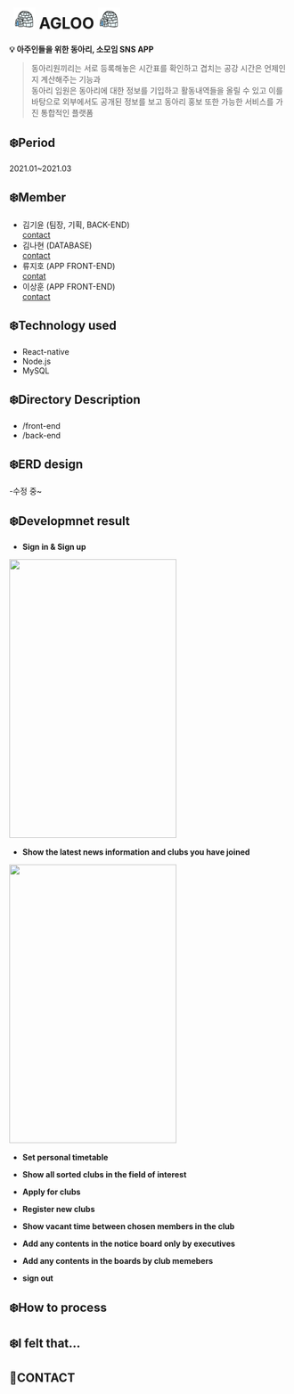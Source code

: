 # &nbsp;<img src="https://github.com/anythingcodes/slack-emoji-for-techies/blob/gh-pages/emoji/igloo.gif" width="40px"> AGLOO&nbsp;<img src="https://github.com/anythingcodes/slack-emoji-for-techies/blob/gh-pages/emoji/igloo.gif" width="40px">
**:bulb: 아주인들을 위한 동아리, 소모임 SNS APP**
> 동아리원끼리는 서로 등록해놓은 시간표를 확인하고 겹치는 공강 시간은 언제인지 계산해주는 기능과  
> 동아리 임원은 동아리에 대한 정보를 기입하고 활동내역들을 올릴 수 있고 이를 바탕으로 외부에서도 공개된 정보를 보고 동아리 홍보 또한 가능한 서비스를
> 가진 통합적인 플랫폼
## ❄️Period
2021.01~2021.03
## ❄️Member
* 김기윤 (팀장, 기획, BACK-END)  
[contact](https://github.com/ccrakel)
* 김나현 (DATABASE)  
[contact](https://github.com/6twinsniwt9)
* 류지호 (APP FRONT-END)  
[contat](https://github.com/ryuzho)
* 이상훈 (APP FRONT-END)  
[contact](https://github.com/FriedEggChicken)

## ❄️Technology used
  * React-native
  * Node.js
  * MySQL  
## ❄️Directory Description
  * /front-end
  * /back-end

## ❄️ERD design
-수정 중~
## ❄️Developmnet result
  * **Sign in & Sign up**  
  <img src="https://user-images.githubusercontent.com/77534983/110496386-c482f300-8138-11eb-97a7-48c1c0875698.gif" width="300" height="500" />  
  
  * **Show the latest news information and clubs you have joined**
  <img src="https://user-images.githubusercontent.com/77534983/110771603-07121000-829e-11eb-99a6-128c7f0d0034.gif" width="300" height="500" />  
  
  * **Set personal timetable**  
  
  * **Show all sorted clubs in the field of interest**  
  
  * **Apply for clubs**  
  
  * **Register new clubs**  
  
  * **Show vacant time between chosen members in the club**  
  
  * **Add any contents in the notice board only by executives**  
  
  * **Add any contents in the boards by club memebers**  
  
  * **sign out**
    
## ❄️How to process 

## ❄️I felt that...

## 🌈CONTACT
